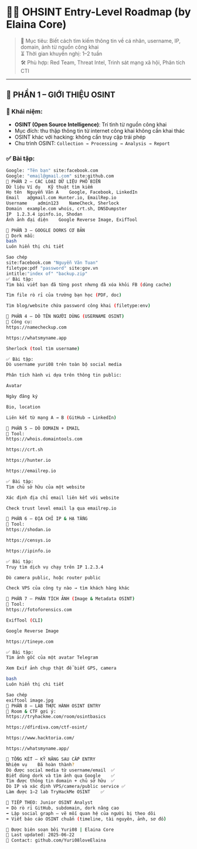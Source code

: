 # 🕵️‍♂️ OHSINT Entry-Level Roadmap (by Elaina Core)

> 📌 Mục tiêu: Biết cách tìm kiếm thông tin về cá nhân, username, IP, domain, ảnh từ nguồn công khai  
> ⏳ Thời gian khuyến nghị: 1–2 tuần  
> 🛠️ Phù hợp: Red Team, Threat Intel, Trinh sát mạng xã hội, Phân tích CTI

---

## 🔹 PHẦN 1 – GIỚI THIỆU OSINT

### 📘 Khái niệm:
- **OSINT (Open Source Intelligence)**: Trí tình từ nguồn công khai
- Mục đích: thu thập thông tin từ internet công khai không cần khai thác
- OSINT khác với hacking: không cần truy cập trái phép
- Chu trình OSINT: `Collection → Processing → Analysis → Report`

### ✅ Bài tập:
```bash
Google: "Tên bạn" site:facebook.com
Google: "email@gmail.com" site:github.com
🔹 PHẦN 2 – CÁC LOẠI DỮ LIỆU PHỔ BIẾN
Dữ liệu	Ví dụ	Kỹ thuật tìm kiếm
Họ tên	Nguyễn Văn A	Google, Facebook, LinkedIn
Email	a@gmail.com	Hunter.io, EmailRep.io
Username	admin123	NameCheck, Sherlock
Domain	example.com	whois, crt.sh, DNSDumpster
IP	1.2.3.4	ipinfo.io, Shodan
Ảnh	ảnh đại diện	Google Reverse Image, ExifTool

🔹 PHẦN 3 – GOOGLE DORKS CƠ BẢN
🧠 Dork mẫu:
bash
Luôn hiển thị chi tiết

Sao chép
site:facebook.com "Nguyễn Văn Tuan"
filetype:pdf "password" site:gov.vn
intitle:"index of" "backup.zip"
✅ Bài tập:
Tìm bài viết bạn đã từng post nhưng đã xóa khỏi FB (dùng cache)

Tìm file rò rỉ của trường bạn học (PDF, doc)

Tìm blog/website chứa password công khai (filetype:env)

🔹 PHẦN 4 – DÒ TÊN NGƯỜI DÙNG (USERNAME OSINT)
🧰 Công cụ:
https://namecheckup.com

https://whatsmyname.app

Sherlock (tool tìm username)

✅ Bài tập:
Dò username yuri08 trên toàn bộ social media

Phân tích hành vi dựa trên thông tin public:

Avatar

Ngày đăng ký

Bio, location

Liên kết từ mạng A → B (GitHub → LinkedIn)

🔹 PHẦN 5 – DÒ DOMAIN + EMAIL
🧰 Tool:
https://whois.domaintools.com

https://crt.sh

https://hunter.io

https://emailrep.io

✅ Bài tập:
Tìm chủ sở hữu của một website

Xác định địa chỉ email liên kết với website

Check trust level email lạ qua emailrep.io

🔹 PHẦN 6 – ĐỊA CHỈ IP & HẠ TẦNG
🧰 Tool:
https://shodan.io

https://censys.io

https://ipinfo.io

✅ Bài tập:
Truy tìm dịch vụ chạy trên IP 1.2.3.4

Dò camera public, hoặc router public

Check VPS của công ty nào → tìm khách hàng khác

🔹 PHẦN 7 – PHÂN TÍCH ẢNH (Image & Metadata OSINT)
🧰 Tool:
https://fotoforensics.com

ExifTool (CLI)

Google Reverse Image

https://tineye.com

✅ Bài tập:
Tìm ảnh gốc của một avatar Telegram

Xem Exif ảnh chụp thật để biết GPS, camera

bash
Luôn hiển thị chi tiết

Sao chép
exiftool image.jpg
🔹 PHẦN 8 – LAB THỰC HÀNH OSINT ENTRY
🧪 Room & CTF gợi ý:
https://tryhackme.com/room/osintbasics

https://dfirdiva.com/ctf-osint/

https://www.hacktoria.com/

https://whatsmyname.app/

🏁 TỔNG KẾT – KỸ NĂNG SAU CẤP ENTRY
Nhiệm vụ	Đã hoàn thành?
Dò được social media từ username/email	✅
Biết dùng dork và tìm ảnh qua Google	✅
Tìm được thông tin domain + chủ sở hữu	✅
Dò IP và xác định VPS/camera/public service	✅
Làm được 1–2 lab TryHackMe OSINT	✅

🧠 TIẾP THEO: Junior OSINT Analyst
➡️ Dò rò rỉ GitHub, subdomain, dork nâng cao
➡️ Lập social graph – vẽ mối quan hệ của người bị theo dõi
➡️ Viết báo cáo OSINT chuẩn (timeline, tài nguyên, ảnh, sơ đồ)

📌 Được biên soạn bởi Yuri08 | Elaina Core
📅 Last updated: 2025-06-22
📩 Contact: github.com/Yuri08loveElaina
